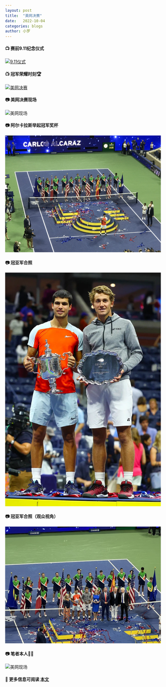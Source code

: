 ```yaml
---
layout: post
title:  "美网决赛"
date:   2022-10-04
categories: blogs
author: 小罗
---
```



[comment]: <> (Reference to https://video-to-markdown.marcomontalbano.com/)
#### 📺 赛前9.11纪念仪式
[![9.11仪式](https://res.cloudinary.com/marcomontalbano/image/upload/v1665006215/video_to_markdown/images/youtube--jw4D6pYX7jA-c05b58ac6eb4c4700831b2b3070cd403.jpg)](https://youtu.be/jw4D6pYX7jA "9.11仪式")
#### 📺 冠军荣耀时刻🏆
[![美网决赛](https://res.cloudinary.com/marcomontalbano/image/upload/v1664983318/video_to_markdown/images/youtube--bAqzvDn-18Y-c05b58ac6eb4c4700831b2b3070cd403.jpg)](https://youtu.be/bAqzvDn-18Y "美网决赛")

#### 📷 美网决赛现场

![美网现场](https://raw.githubusercontent.com/Bagel2Ace/bagel2ace.github.io/main/docs/assets/2022-10-4/psc2.jpeg)

#### 📷 阿尔卡拉斯举起冠军奖杯

![美网现场](https://raw.githubusercontent.com/Bagel2Ace/bagel2ace.github.io/main/docs/assets/2022-10-4/psc1.jpeg)

#### 📷 冠亚军合照

![美网现场](https://raw.githubusercontent.com/Bagel2Ace/bagel2ace.github.io/main/docs/assets/2022-10-4/psc4.jpeg)

#### 📷 冠亚军合照（观众视角）

![美网现场](https://raw.githubusercontent.com/Bagel2Ace/bagel2ace.github.io/main/docs/assets/2022-10-4/psc5.jpeg)

#### 📷 笔者本人🧍‍♂️

![美网现场](https://raw.githubusercontent.com/Bagel2Ace/bagel2ace.github.io/main/docs/assets/2022-10-4/psc3.jpeg)

#### 📒 更多信息可阅读 [本文](https://mp.weixin.qq.com/s/-CioB31EzXHobydB2TVrRg)

